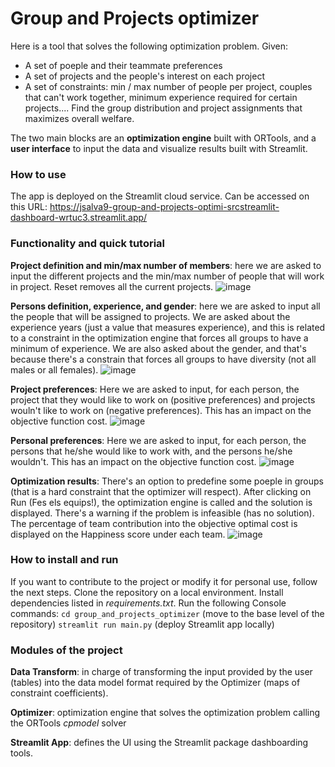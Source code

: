 # Group and Projects optimizer

Here is a tool that solves the following optimization problem. Given:
- A set of poeple and their teammate preferences
- A set of projects and the people's interest on each project
- A set of constraints: min / max number of people per project, couples that can't work together, minimum experience required for certain projects....
Find the group distribution and project assignments that maximizes overall welfare.

The two main blocks are an **optimization engine** built with ORTools, and a **user interface** to input the data and visualize results built with Streamlit.

### How to use
The app is deployed on the Streamlit cloud service. Can be accessed on this URL: 
https://jsalva9-group-and-projects-optimi-srcstreamlit-dashboard-wrtuc3.streamlit.app/

### Functionality and quick tutorial
**Project definition and min/max number of members**: here we are asked to input the different projects and the min/max number of people that will work in project. Reset removes all the current projects. 
![image](https://user-images.githubusercontent.com/38510928/217017582-70d29d59-2e83-48b7-9111-d7fa12c1a537.png)

**Persons definition, experience, and gender**: here we are asked to input all the people that will be assigned to projects. We are asked about the experience years (just a value that measures experience), and this is related to a constraint in the optimization engine that forces all groups to have a minimum of experience. We are also asked about the gender, and that's because there's a constrain that forces all groups to have diversity (not all males or all females).
![image](https://user-images.githubusercontent.com/38510928/217017518-94911390-12c1-40b7-a8fc-124f6e0985bf.png)

**Project preferences**: Here we are asked to input, for each person, the project that they would like to work on (positive preferences) and projects wouln't like to work on (negative preferences). This has an impact on the objective function cost.
![image](https://user-images.githubusercontent.com/38510928/217017837-d0f14f63-b706-47c8-bc85-bdd4ad07648d.png)

**Personal preferences**: Here we are asked to input, for each person, the persons that he/she would like to work with, and the persons he/she wouldn't. This has an impact on the objective function cost.
![image](https://user-images.githubusercontent.com/38510928/217018677-7e8a6684-2dcd-441a-a514-ccf3b2d33b17.png)

**Optimization results**: There's an option to predefine some poeple in groups (that is a hard constraint that the optimizer will respect). After clicking on Run (Fes els equips!), the optimization engine is called and the solution is displayed. There's a warning if the problem is infeasible (has no solution). The percentage of team contribution into the objective optimal cost is displayed on the Happiness score under each team.
![image](https://user-images.githubusercontent.com/38510928/217018810-d2bdc397-d80e-4ed7-89f4-1e28fc2a2784.png)


### How to install and run
If you want to contribute to the project or modify it for personal use, follow the next steps.
Clone the repository on a local environment. Install dependencies listed in *requirements.txt*. 
Run the following Console commands:
`cd group_and_projects_optimizer`   (move to the base level of the repository)
`streamlit run main.py`             (deploy Streamlit app locally)

### Modules of the project
**Data Transform**: in charge of transforming the input provided by the user (tables) into the data model format required by the Optimizer (maps of constraint coefficients). 

**Optimizer**: optimization engine that solves the optimization problem calling the ORTools *cpmodel* solver

**Streamlit App**: defines the UI using the Streamlit package dashboarding tools. 
